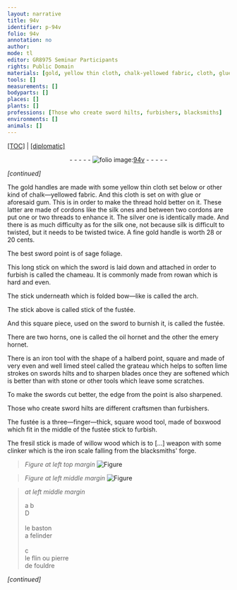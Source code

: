 ```yaml
---
layout: narrative
title: 94v
identifier: p-94v
folio: 94v
annotation: no
author:
mode: tl
editor: GR8975 Seminar Participants
rights: Public Domain
materials: [gold, yellow thin cloth, chalk-yellowed fabric, cloth, glue, gum, thread, silk, threads, silver, sage foliage, rowan, oil, emery, iron, steel, stone, wood, boxwood, willow wood, clinker, iron scale, flin, pierre de fouldre]
tools: []
measurements: []
bodyparts: []
places: []
plants: []
professions: [Those who create sword hilts, furbishers, blacksmiths]
environments: []
animals: []
---
```


<p><a href="{{ site.baseurl }}/translation/">[TOC]</a> | <a href="{{ site.baseurl }}/texts/p-94v_tc/">[diplomatic]</a></p><div class="folio" align="center">- - - - - <a href="http://gallica.bnf.fr/ark:/12148/btv1b10500001g/f194.image" target="_blank"><img src="https://cu-mkp.github.io/2017-workshop-edition/assets/photo-icon.png" alt="folio image: " style="display:inline-block; margin-bottom:-3px;"/>94v</a> - - - - - </div>  
 
*[continued]*
  
The <span class="m">gold</span> handles are made with some <span class="m">yellow thin cloth</span> set below or other kind of <span class="m">chalk—yellowed fabric</span>. And this <span class="m">cloth</span> is set on with <span class="m">glue</span> or aforesaid <span class="m">gum</span>. This is in order to make the <span class="m">thread</span> hold better on it. These latter are made of cordons like the <span class="m">silk</span> ones and between two cordons are put one or two <span class="m">threads</span> to enhance it. The <span class="m">silver</span> one is identically made. And there is as much difficulty as for the <span class="m">silk</span> one, not because <span class="m">silk</span> is difficult to twisted, but it needs to be twisted twice. A fine <span class="m">gold</span> handle is worth 28 or 20 cents.
 
The best sword point is of <span class="m">sage foliage</span>.
 
This long stick on which the sword is laid down and attached in order to furbish is called the chameau. It is commonly made from <span class="m">rowan</span> which is hard and even.
 
The stick underneath which is folded bow—like is called the arch.
 
The stick above is called stick of the fustée.
 
And this square piece, used on the sword to burnish it, is called the fustée.
 
There are two horns, one is called the <span class="m">oil</span> hornet and the other the <span class="m">emery</span> hornet. 
 
There is an <span class="m">iron</span> tool with the shape of a halberd point, square and made of very even and well limed <span class="m">steel</span> called the grateau which helps to soften lime strokes on swords hilts and to sharpen blades once they are softened which is better than with <span class="m">stone</span> or other tools which leave some scratches.
 
To make the swords cut better, the edge from the point is also sharpened.
 
<span class="pro">Those who create sword hilts</span> are different craftsmen than <span class="pro">furbishers</span>.
 
The fustée is a three—finger—thick, square <span class="m">wood</span> tool, made of <span class="m">boxwood</span> which fit in the middle of the fustée stick to furbish.
 
The fresil stick is made of <span class="m">willow wood</span> which is to […] weapon with some <span class="m">clinker</span> which is the <span class="m">iron scale</span> falling from the <span class="pro">blacksmiths</span>' forge.
 
> *Figure*
> *at left top margin*
> <a href="https://drive.google.com/open?id=0B9-oNrvWdlO5Q29MTEVLUGE5RGs" target="_blank"><img src="https://cu-mkp.github.io/GR8975-edition/assets/photo-icon.png" alt="Figure" style="display:inline-block; margin-bottom:-3px;"/></a>
 
> *Figure*
> *at left middle margin*
> <a href="https://drive.google.com/open?id=0B9-oNrvWdlO5OEQ3OEFSNnEzeE0" target="_blank"><img src="https://cu-mkp.github.io/GR8975-edition/assets/photo-icon.png" alt="Figure" style="display:inline-block; margin-bottom:-3px;"/></a>
 
> *at left middle margin*
> 
> 
>    a b<br/> D<br/> <br/> le baston <br/> a felinder<br/> <br/> c<br/> le <span class="m">flin</span> ou <span class="m">pierre<br/> de fouldre</span>
 
*[continued]*
 
